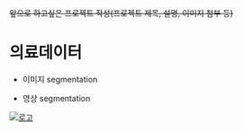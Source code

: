~~앞으로 하고싶은 프로젝트 작성(프로젝트 제목, 설명, 이미지 첨부 등)~~

# 의료데이터

- 이미지 segmentation

+ 영상 segmentation

[![로고](https://img.etnews.com/photonews/2203/1511466_20220315170209_169_0001.jpg)](https://www.deepphi.ai/home)
